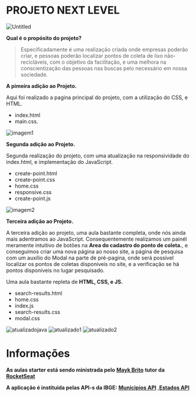 # PROJETO NEXT LEVEL

![Untitled](https://user-images.githubusercontent.com/65434919/83586231-49920980-a522-11ea-9b8a-703b72e4145d.png)


**Qual é o propósito do projeto?**

>Especificadamente é uma realização criada onde empresas poderão criar, e pessoas poderão localizar 
pontos de coleta de lixo não-recicláveis, com o objetivo da facilitação, e uma melhora na conscientização das pessoas nas buscas
pelo necessário em nossa sociedade.



**A pimeira adição ao Projeto.**

Aqui foi realizado a pagina principal do projeto,
com a utilização do CSS, e HTML.
- index.html
- main.css.

![imagem1](https://user-images.githubusercontent.com/65434919/83590339-ec9b5100-a52b-11ea-979c-2227914c7795.png)


**Segunda adição ao Projeto.**

Segunda realização do projeto, com uma atualização na
responsividade do index.html, e implementação do JavaScript.
- create-point.html
- create-point.css
- home.css
- responsive.css
- create-point.js

![imagem2](https://user-images.githubusercontent.com/65434919/83590455-28361b00-a52c-11ea-8ddb-32f995ba6ef9.png)

**Terceira adição ao Projeto.**

A terceira adição ao projeto, uma aula bastante completa, onde nós ainda mais adentramos ao JavaScript. Consequentemente realizamos
um painél meramente intuitivo de botões na **Area do cadastro do ponto de coleta.**, e conseguimos criar uma nova página ao nosso site, a página de pesquisa com um auxílio do Modal na parte de pré-pagina, onde será possivel localizar os pontos de coletas disponiveis no site, e a verificação se há pontos disponíveis no lugar pesquisado.

Uma aula bastante repleta de **HTML, CSS, e JS.**

- search-results.html
- home.css
- index.js
- search-results.css
- modal.css

![atualizadojava](https://user-images.githubusercontent.com/65434919/83701805-372ad500-a5e1-11ea-8a64-bb8492659d14.png)
![atualizado1](https://user-images.githubusercontent.com/65434919/83701809-3a25c580-a5e1-11ea-94fc-9c88fd3f487a.png)
![atualizado2](https://user-images.githubusercontent.com/65434919/83701811-3c881f80-a5e1-11ea-929b-4248a51d3d40.png)



# Informações

**As aulas starter está sendo ministrada pelo** [**Mayk Brito**](https://br.linkedin.com/in/maykbrito) **tutor da [RocketSeat](https://rocketseat.com.br/)**


**A aplicação é instituida pelas API-s da IBGE:** [**Municipios API**](https://servicodados.ibge.gov.br/api/docs/localidades?versao=1#api-Municipios-estadosUFMunicipiosGet) ,[**Estados API**](https://servicodados.ibge.gov.br/api/v1/localidades/estados/)


